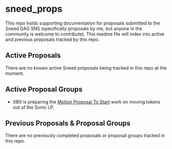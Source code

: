# sneed_props
This repo holds supporting documentation for proposals submitted to the Sneed DAO SNS (specifically proposals by me, but anyone in the community is welcome to contribute). This readme file will index into active and previous proposals tracked by this repo.

## Active Proposals
There are no known active Sneed proposals being tracked in this repo at the moment.

## Active Proposal Groups
- XB0 is preparing the [Motion Proposal To Start](propGroups/xb0_SonicSwapLPMove/xb0.0_motionToStart.md) work on moving tokens out of the Sonic LP. 

## Previous Proposals & Proposal Groups
There are no previously completed proposals or proposal groups tracked in this repo.
